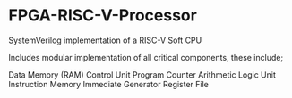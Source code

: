 # FPGA-RISC-V-Processor
SystemVerilog implementation of a RISC-V Soft CPU

Includes modular implementation of all critical components, these include; 

Data Memory (RAM) 
Control Unit 
Program Counter 
Arithmetic Logic Unit 
Instruction Memory 
Immediate Generator 
Register File 
